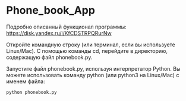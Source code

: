 # Phone_book_App
Подробно описанный функционал программы:
   https://disk.yandex.ru/i/KfCDSTRPQRurNw

Откройте командную строку (или терминал, если вы используете Linux/Mac).
С помощью команды cd, перейдите в директорию, содержащую файл phonebook.py. 

Запустите файл phonebook.py, используя интерпретатор Python. Вы можете использовать команду python (или python3 на Linux/Mac) с именем файла:

    python phonebook.py
